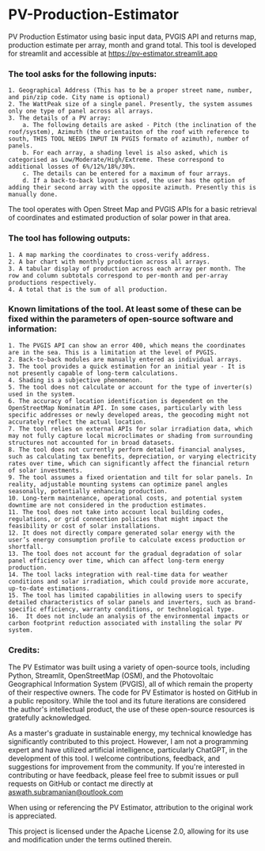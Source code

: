 # PV-Production-Estimator
PV Production Estimator using basic input data, PVGIS API and returns map, production estimate per array, month and grand total. 
This tool is developed for streamlit and accessible at https://pv-estimator.streamlit.app

### The tool asks for the following inputs:
    1. Geographical Address (This has to be a proper street name, number, and pin/zip code. City name is optional)
    2. The WattPeak size of a single panel. Presently, the system assumes only one type of panel across all arrays.
    3. The details of a PV array:
        a. The following details are asked - Pitch (the inclination of the roof/system), Azimuth (the orientaiton of the roof with reference to south, THIS TOOL NEEDS INPUT IN PVGIS formato of azimuth), number of panels.
        b. For each array, a shading level is also asked, which is categorised as Low/Moderate/High/Extreme. These correspond to additional losses of 6%/12%/18%/30%.
        c. The details can be entered for a maximum of four arrays.
        d. If a back-to-back layout is used, the user has the option of adding their second array with the opposite azimuth. Presently this is manually done.

The tool operates with Open Street Map and PVGIS APIs for a basic retrieval of coordinates and estimated production of solar power in that area.

### The tool has following outputs:
    1. A map marking the coordinates to cross-verify address.
    2. A bar chart with monthly production across all arrays.
    3. A tabular display of production across each array per month. The row and column subtotals correspond to per-month and per-array productions respectively.
    4. A total that is the sum of all production.

### Known limitations of the tool. At least some of these can be fixed within the parameters of open-source software and information:
    1. The PVGIS API can show an error 400, which means the coordinates are in the sea. This is a limitation at the level of PVGIS.
    2. Back-to-back modules are manually entered as individual arrays.
    3. The tool provides a quick estimation for an initial year - It is not presently capable of long-term calculations.
    4. Shading is a subjective phenomenon.
    5. The tool does not calculate or account for the type of inverter(s) used in the system.
    6. The accuracy of location identification is dependent on the OpenStreetMap Nominatim API. In some cases, particularly with less specific addresses or newly developed areas, the geocoding might not accurately reflect the actual location.
    7. The tool relies on external APIs for solar irradiation data, which may not fully capture local microclimates or shading from surrounding structures not accounted for in broad datasets.
    8. The tool does not currently perform detailed financial analyses, such as calculating tax benefits, depreciation, or varying electricity rates over time, which can significantly affect the financial return of solar investments.
    9. The tool assumes a fixed orientation and tilt for solar panels. In reality, adjustable mounting systems can optimize panel angles seasonally, potentially enhancing production.
    10. Long-term maintenance, operational costs, and potential system downtime are not considered in the production estimates.
    11. The tool does not take into account local building codes, regulations, or grid connection policies that might impact the feasibility or cost of solar installations.
    12. It does not directly compare generated solar energy with the user’s energy consumption profile to calculate excess production or shortfall.
    13. The tool does not account for the gradual degradation of solar panel efficiency over time, which can affect long-term energy production.
    14. The tool lacks integration with real-time data for weather conditions and solar irradiation, which could provide more accurate, up-to-date estimations.
    15. The tool has limited capabilities in allowing users to specify detailed characteristics of solar panels and inverters, such as brand-specific efficiency, warranty conditions, or technological type.
    16.  It does not include an analysis of the environmental impacts or carbon footprint reduction associated with installing the solar PV system.

### Credits:
The PV Estimator was built using a variety of open-source tools, including Python, Streamlit, OpenStreetMap (OSM), and the Photovoltaic Geographical Information System (PVGIS), all of which remain the property of their respective owners. The code for PV Estimator is hosted on GitHub in a public repository. While the tool and its future iterations are considered the author's intellectual product, the use of these open-source resources is gratefully acknowledged.

As a master's graduate in sustainable energy, my technical knowledge has significantly contributed to this project. However, I am not a programming expert and have utilized artificial intelligence, particularly ChatGPT, in the development of this tool. I welcome contributions, feedback, and suggestions for improvement from the community. If you're interested in contributing or have feedback, please feel free to submit issues or pull requests on GitHub or contact me directly at aswath.subramanian@outlook.com

When using or referencing the PV Estimator, attribution to the original work is appreciated.

This project is licensed under the Apache License 2.0, allowing for its use and modification under the terms outlined therein.
